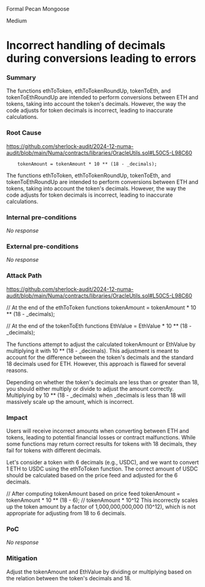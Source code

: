 Formal Pecan Mongoose

Medium

# Incorrect handling of decimals during conversions leading to errors

### Summary

The functions ethToToken, ethToTokenRoundUp, tokenToEth, and tokenToEthRoundUp are intended to perform conversions between ETH and tokens, taking into account the token's decimals. However, the way the code adjusts for token decimals is incorrect, leading to inaccurate calculations.

### Root Cause
https://github.com/sherlock-audit/2024-12-numa-audit/blob/main/Numa/contracts/libraries/OracleUtils.sol#L50C5-L98C60

        tokenAmount = tokenAmount * 10 ** (18 - _decimals);

The functions ethToToken, ethToTokenRoundUp, tokenToEth, and tokenToEthRoundUp are intended to perform conversions between ETH and tokens, taking into account the token's decimals. However, the way the code adjusts for token decimals is incorrect, leading to inaccurate calculations.

### Internal pre-conditions

_No response_

### External pre-conditions

_No response_

### Attack Path
https://github.com/sherlock-audit/2024-12-numa-audit/blob/main/Numa/contracts/libraries/OracleUtils.sol#L50C5-L98C60

// At the end of the ethToToken functions
tokenAmount = tokenAmount * 10 ** (18 - _decimals);

// At the end of the tokenToEth functions
EthValue = EthValue * 10 ** (18 - _decimals);

The functions attempt to adjust the calculated tokenAmount or EthValue by multiplying it with 10 ** (18 - _decimals). This adjustment is meant to account for the difference between the token's decimals and the standard 18 decimals used for ETH. However, this approach is flawed for several reasons.

Depending on whether the token's decimals are less than or greater than 18, you should either multiply or divide to adjust the amount correctly. Multiplying by 10 ** (18 - _decimals) when _decimals is less than 18 will massively scale up the amount, which is incorrect.

### Impact

Users will receive incorrect amounts when converting between ETH and tokens, leading to potential financial losses or contract malfunctions. While some functions may return correct results for tokens with 18 decimals, they fail for tokens with different decimals.

Let's consider a token with 6 decimals (e.g., USDC), and we want to convert 1 ETH to USDC using the ethToToken function. The correct amount of USDC should be calculated based on the price feed and adjusted for the 6 decimals.

// After computing tokenAmount based on price feed
tokenAmount = tokenAmount * 10 ** (18 - 6); // tokenAmount * 10^12
This incorrectly scales up the token amount by a factor of 1,000,000,000,000 (10^12), which is not appropriate for adjusting from 18 to 6 decimals.

### PoC

_No response_

### Mitigation

Adjust the tokenAmount and EthValue by dividing or multiplying based on the relation between the token's decimals and 18.